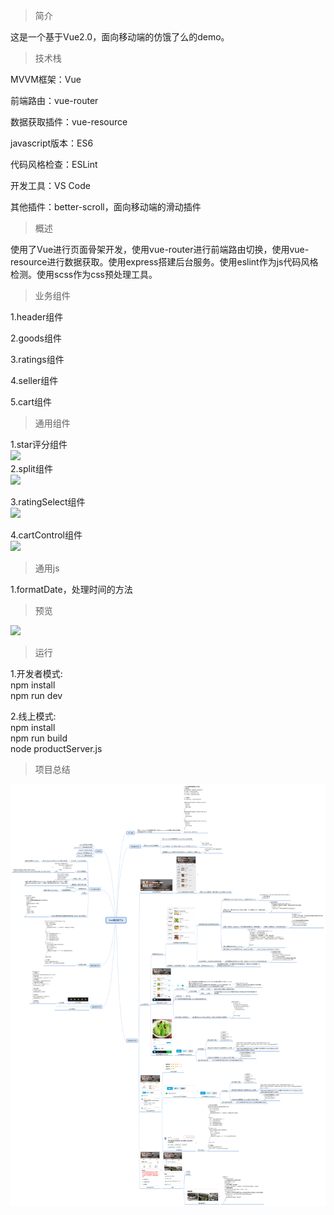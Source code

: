 
>简介

这是一个基于Vue2.0，面向移动端的仿饿了么的demo。
>技术栈

MVVM框架：Vue

前端路由：vue-router

数据获取插件：vue-resource

javascript版本：ES6

代码风格检查：ESLint

开发工具：VS Code

其他插件：better-scroll，面向移动端的滑动插件

>概述

使用了Vue进行页面骨架开发，使用vue-router进行前端路由切换，使用vue-resource进行数据获取。使用express搭建后台服务。使用eslint作为js代码风格检测。使用scss作为css预处理工具。
>业务组件

1.header组件

2.goods组件

3.ratings组件

4.seller组件

5.cart组件
>通用组件

1.star评分组件</br>
![](./resource/截图/star.png)</br>
2.split组件</br>
![](./resource/截图/split.png)</br>

3.ratingSelect组件</br>
![](./resource/截图/ratingSelect.png)</br>

4.cartControl组件</br>
![](./resource/截图/cartControl.png)</br>

>通用js

1.formatDate，处理时间的方法
>预览

![](./resource/截图/all.gif)
>运行

1.开发者模式:<br/>
 npm install<br/>
             npm run dev

2.线上模式:<br/>
 npm install<br/>
           npm run build<br/>
           node productServer.js

>项目总结

![](./resource/Vue高仿饿了么项目总结.png)